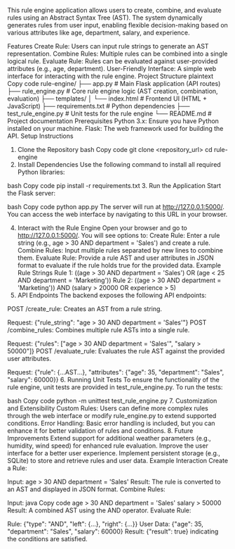 This rule engine application allows users to create, combine, and evaluate rules using an Abstract Syntax Tree (AST). The system dynamically generates rules from user input, enabling flexible decision-making based on various attributes like age, department, salary, and experience.

Features
Create Rule: Users can input rule strings to generate an AST representation.
Combine Rules: Multiple rules can be combined into a single logical rule.
Evaluate Rule: Rules can be evaluated against user-provided attributes (e.g., age, department).
User-Friendly Interface: A simple web interface for interacting with the rule engine.
Project Structure
plaintext
Copy code
rule-engine/
├── app.py # Main Flask application (API routes)
├── rule_engine.py # Core rule engine logic (AST creation, combination, evaluation)
├── templates/
│ └── index.html # Frontend UI (HTML + JavaScript)
├── requirements.txt # Python dependencies
├── test_rule_engine.py # Unit tests for the rule engine
└── README.md # Project documentation
Prerequisites
Python 3.x: Ensure you have Python installed on your machine.
Flask: The web framework used for building the API.
Setup Instructions

1. Clone the Repository
   bash
   Copy code
   git clone <repository_url>
   cd rule-engine
2. Install Dependencies
   Use the following command to install all required Python libraries:

bash
Copy code
pip install -r requirements.txt 3. Run the Application
Start the Flask server:

bash
Copy code
python app.py
The server will run at http://127.0.0.1:5000/. You can access the web interface by navigating to this URL in your browser.

4. Interact with the Rule Engine
   Open your browser and go to http://127.0.0.1:5000/.
   You will see options to:
   Create Rule: Enter a rule string (e.g., age > 30 AND department = 'Sales') and create a rule.
   Combine Rules: Input multiple rules separated by new lines to combine them.
   Evaluate Rule: Provide a rule AST and user attributes in JSON format to evaluate if the rule holds true for the provided data.
   Example Rule Strings
   Rule 1: ((age > 30 AND department = 'Sales') OR (age < 25 AND department = 'Marketing'))
   Rule 2: ((age > 30 AND department = 'Marketing')) AND (salary > 20000 OR experience > 5)
5. API Endpoints
   The backend exposes the following API endpoints:

POST /create_rule: Creates an AST from a rule string.

Request: {"rule_string": "age > 30 AND department = 'Sales'"}
POST /combine_rules: Combines multiple rule ASTs into a single rule.

Request: {"rules": ["age > 30 AND department = 'Sales'", "salary > 50000"]}
POST /evaluate_rule: Evaluates the rule AST against the provided user attributes.

Request: {"rule": {...AST...}, "attributes": {"age": 35, "department": "Sales", "salary": 60000}} 6. Running Unit Tests
To ensure the functionality of the rule engine, unit tests are provided in test_rule_engine.py. To run the tests:

bash
Copy code
python -m unittest test_rule_engine.py 7. Customization and Extensibility
Custom Rules: Users can define more complex rules through the web interface or modify rule_engine.py to extend supported conditions.
Error Handling: Basic error handling is included, but you can enhance it for better validation of rules and conditions. 8. Future Improvements
Extend support for additional weather parameters (e.g., humidity, wind speed) for enhanced rule evaluation.
Improve the user interface for a better user experience.
Implement persistent storage (e.g., SQLite) to store and retrieve rules and user data.
Example Interaction
Create a Rule:

Input: age > 30 AND department = 'Sales'
Result: The rule is converted to an AST and displayed in JSON format.
Combine Rules:

Input:
java
Copy code
age > 30 AND department = 'Sales'
salary > 50000
Result: A combined AST using the AND operator.
Evaluate Rule:

Rule: {"type": "AND", "left": {...}, "right": {...}}
User Data: {"age": 35, "department": "Sales", "salary": 60000}
Result: {"result": true} indicating the conditions are satisfied.
